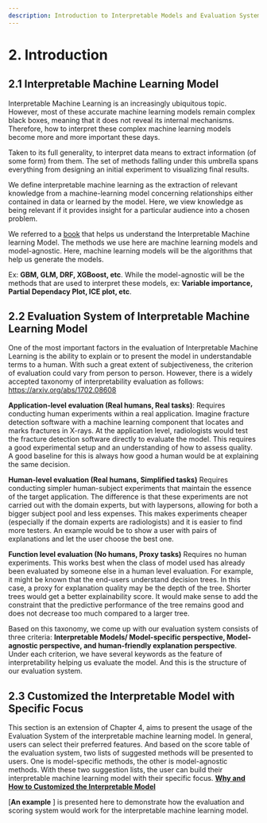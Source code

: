 ```yaml
---
description: Introduction to Interpretable Models and Evaluation Systems
---
```


# 2. Introduction

## 2.1 Interpretable Machine Learning Model

Interpretable Machine Learning is an increasingly ubiquitous topic. However, most of these accurate machine learning models remain complex black boxes, meaning that it does not reveal its internal mechanisms. Therefore, how to interpret these complex machine learning models become more and more important these days. 

Taken to its full generality, to interpret data means to extract information \(of some form\) from them. The set of methods falling under this umbrella spans everything from designing an initial experiment to visualizing final results.

We define interpretable machine learning as the extraction of relevant knowledge from a machine-learning model concerning relationships either contained in data or learned by the model. Here, we view knowledge as being relevant if it provides insight for a particular audience into a chosen problem.

We referred to a [book](https://christophm.github.io/interpretable-ml-book/simple.html) that helps us understand the Interpretable Machine learning Model. The methods we use here are machine learning models and model-agnostic. Here, machine learning models will be the algorithms that help us generate the models.

Ex: **GBM, GLM, DRF, XGBoost, etc**. While the model-agnostic will be the methods that are used to interpret these models, ex: **Variable importance, Partial Dependacy Plot, ICE plot, etc**.

## 2.2 Evaluation System of Interpretable Machine Learning Model

One of the most important factors in the evaluation of Interpretable Machine Learning is the ability to explain or to present the model in understandable terms to a human. With such a great extent of subjectiveness, the criterion of evaluation could vary from person to person. However, there is a widely accepted taxonomy of interpretability evaluation as follows:
https://arxiv.org/abs/1702.08608

**Application-level evaluation \(Real humans, Real tasks\)**: Requires conducting human experiments within a real application. Imagine fracture detection software with a machine learning component that locates and marks fractures in X-rays. At the application level, radiologists would test the fracture detection software directly to evaluate the model. This requires a good experimental setup and an understanding of how to assess quality. A good baseline for this is always how good a human would be at explaining the same decision.

**Human-level evaluation \(Real humans, Simplified tasks\)** Requires conducting simpler human-subject experiments that maintain the essence of the target application. The difference is that these experiments are not carried out with the domain experts, but with laypersons, allowing for both a bigger subject pool and less expenses. This makes experiments cheaper \(especially if the domain experts are radiologists\) and it is easier to find more testers. An example would be to show a user with pairs of explanations and let the user choose the best one.

**Function level evaluation \(No humans, Proxy tasks\)** Requires no human experiments. This works best when the class of model used has already been evaluated by someone else in a human level evaluation. For example, it might be known that the end-users understand decision trees. In this case, a proxy for explanation quality may be the depth of the tree. Shorter trees would get a better explainability score. It would make sense to add the constraint that the predictive performance of the tree remains good and does not decrease too much compared to a larger tree.

Based on this taxonomy, we come up with our evaluation system consists of three criteria: **Interpretable Models/ Model-specific perspective, Model-agnostic perspective, and human-friendly explanation perspective**. Under each criterion, we have several keywords as the feature of interpretability helping us evaluate the model. And this is the structure of our evaluation system.

## 2.3 Customized the Interpretable Model with Specific Focus

This section is an extension of Chapter 4, aims to present the usage of the Evaluation System of the interpretable machine learning model. In general, users can select their preferred features. And based on the score table of the evaluation system, two lists of suggested methods will be presented to users. One is model-specific methods, the other is model-agnostic methods. With these two suggestion lists, the user can build their interpretable machine learning model with their specific focus. [**Why and How to Customized the Interpretable Model**](5.-user-selection/5.1-why-and-how-the-user-will-select-the-metrics.md)

[**An example** ] is presented here to demonstrate how the evaluation and scoring system would work for the interpretable machine learning model.

